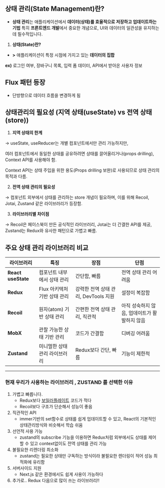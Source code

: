 ## 상태 관리(State Management)란?

- **상태 관리**는 애플리케이션에서 **데이터(상태)를 효율적으로 저장하고 업데이트하는 기법** 특히 **프론트엔드 개발**에서 중요한 개념으로, UI와 데이터의 일관성을 유지하는 데 필수적입니다.
1. **상태(State)란?**
- **>** 애플리케이션이 특정 시점에 가지고 있는 **데이터의 집합**

**ex)**  로그인 여부,  장바구니 목록, 입력 폼 데이터, API에서 받아온 사용자 정보

## Flux 패턴 등장

- 단방향으로 데이터 흐름을 변경하게 됨
## 상태관리의 필요성 (지역 상태(useState) vs 전역 상태(store))

1. **지역 상태의 한계**

→ useState, useReducer는 개별 컴포넌트에서만 관리 가능하지만,

여러 컴포넌트에서 동일한 상태를 공유하려면 상태를 끌어올리거나(props drilling), Context API를 사용해야 함.

Context API는 상태 주입을 위한 용도(Props drilling 보완)로 사용되므로 상태 관리의 목적과 다름.

2. **전역 상태 관리의 필요성**

→ 컴포넌트 외부에서 상태를 관리하는 store 개념이 필요하며, 이를 위해 Recoil, Jotai, Zustand 같은 라이브러리가 등장함.

3. **라이브러리별 차이점**

→ Recoil은 페이스북이 만든 공식적인 라이브러리, Jotai는 더 간결한 API를 제공, Zustand는 Redux와 유사한 패턴으로 가볍고 빠름.

## 주요 상태 관리 라이브러리 비교

| 라이브러리 | 특징 | 장점 | 단점 |
| --- | --- | --- | --- |
| **React useState** | 컴포넌트 내부에서 상태 관리 | 간단함, 빠름 | 전역 상태 관리 어려움 |
| **Redux** | Flux 아키텍처 기반 상태 관리 | 강력한 전역 상태 관리, DevTools 지원 | 설정이 복잡함 |
| **Recoil** | 원자(atom) 기반 상태 관리 | 간편한 전역 상태 관리, 직관적 | 아직 성숙하지 않음, 업데이트가 활발하지 않음 |
| **MobX** | 관찰 가능한 상태 기반 관리 | 코드가 간결함 | 디버깅 어려움 |
| **Zustand** | 미니멀한 상태 관리 라이브러리 | Redux보다 간단, 빠름 | 기능이 제한적 |

--- 
### 현재 우리가 사용하는 라이브러리 , ZUSTAND 를 선택한 이유

1. 가볍고 빠릅니다.
    - Redux보다 [보일러플레이트](https://coding-grandpa.tistory.com/2) 코드가 적다
    - Recoil보다 구조가 단순해서 성능이 좋음
2. 직관적인 API
    - immer기반의 set함수로 상태를 쉽게 업데이트할 수 있고, React의 기본적인 상태관리방식와 비슷해서 학습 쉬움
3. 선언적 사용 가능
    - zustand의 subscribe 기능을 이용하면 Redux처럼 외부에서도 상태를 제어할 수 있고 context없이도 전역 상태를 관리 가능
4. 불필요한 리렌더링 최소화
    - zustand는 필요한 상태만 구독하는 방식이라 불필요한 렌더링이 적어 성능 최적화에 유리함
5. 서버사이드 지원
    - Next.js 같은 환경에서도 쉽게 사용이 가능하다
6. 추가로.. Redux 다음으로 많이 쓰는 라이브러리!!